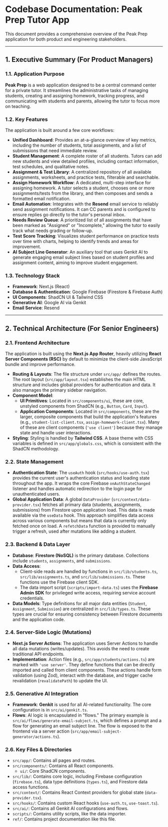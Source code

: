 # Codebase Documentation: Peak Prep Tutor App

This document provides a comprehensive overview of the Peak Prep application for both product and engineering stakeholders.

---

## 1. Executive Summary (For Product Managers)

### 1.1. Application Purpose

**Peak Prep** is a web application designed to be a central command center for a private tutor. It streamlines the administrative tasks of managing students, creating and assigning homework, tracking progress, and communicating with students and parents, allowing the tutor to focus more on teaching.

### 1.2. Key Features

The application is built around a few core workflows:

*   **Unified Dashboard**: Provides an at-a-glance overview of key metrics, including the number of students, total assignments, and a list of submissions that need immediate review.
*   **Student Management**: A complete roster of all students. Tutors can add new students and view detailed profiles, including contact information, test schedules, and qualitative notes.
*   **Assignment & Test Library**: A centralized repository of all available assignments, worksheets, and practice tests, filterable and searchable.
*   **Assign Homework Workflow**: A dedicated, multi-step interface for assigning homework. A tutor selects a student, chooses one or more assignments/tests from the library, and then composes and sends a formatted email notification.
*   **Email Automation**: Integrates with the **Resend** email service to reliably send assignment notifications. It can CC parents and is configured to ensure replies go directly to the tutor's personal inbox.
*   **Needs Review Queue**: A prioritized list of all assignments that have been marked as "Assigned" or "Incomplete," allowing the tutor to easily track what needs grading or follow-up.
*   **Test Score Tracking**: Visualizes student performance on practice tests over time with charts, helping to identify trends and areas for improvement.
*   **AI Subject Line Generator**: An auxiliary tool that uses Genkit AI to generate engaging email subject lines based on student profiles and assignment content, aiming to improve student engagement.

### 1.3. Technology Stack

*   **Framework**: Next.js (React)
*   **Database & Authentication**: Google Firebase (Firestore & Firebase Auth)
*   **UI Components**: ShadCN UI & Tailwind CSS
*   **Generative AI**: Google AI via Genkit
*   **Email Service**: Resend

---

## 2. Technical Architecture (For Senior Engineers)

### 2.1. Frontend Architecture

The application is built using the **Next.js App Router**, heavily utilizing **React Server Components (RSC)** by default to minimize the client-side JavaScript bundle and improve performance.

*   **Routing & Layouts**: The file structure under `src/app/` defines the routes. The root layout (`src/app/layout.tsx`) establishes the main HTML structure and includes global providers for authentication and data. It also manages the primary sidebar navigation.
*   **Component Model**:
    *   **UI Primitives**: Located in `src/components/ui`, these are core, unstyled components from ShadCN (e.g., `Button`, `Card`, `Input`).
    *   **Application Components**: Located in `src/components`, these are the larger, composite components that build the application's features (e.g., `student-list-client.tsx`, `assign-homework-client.tsx`). Many of these are client components (`'use client'`) because they manage state and handle user interactions.
*   **Styling**: Styling is handled by **Tailwind CSS**. A base theme with CSS variables is defined in `src/app/globals.css`, which is consistent with the ShadCN methodology.

### 2.2. State Management

*   **Authentication State**: The `useAuth` hook (`src/hooks/use-auth.tsx`) provides the current user's authentication status and loading state throughout the app. It wraps the core Firebase `onAuthStateChanged` listener and handles automatic redirection to the login page for unauthenticated users.
*   **Global Application Data**: A global `DataProvider` (`src/context/data-provider.tsx`) fetches all primary data (students, assignments, submissions) from Firestore upon application load. This data is made available via the `useData` hook. This approach simplifies data access across various components but means that data is currently only fetched once on load. A `refetchData` function is provided to manually trigger a refresh, used after mutations like adding a student.

### 2.3. Backend & Data Layer

*   **Database**: **Firestore (NoSQL)** is the primary database. Collections include `students`, `assignments`, and `submissions`.
*   **Data Access**:
    *   Client-side reads are handled by functions in `src/lib/students.ts`, `src/lib/assignments.ts`, and `src/lib/submissions.ts`. These functions use the Firebase client SDK.
    *   The data import script (`scripts/import-data.ts`) uses the **Firebase Admin SDK** for privileged write access, requiring service account credentials.
*   **Data Models**: Type definitions for all major data entities (`Student`, `Assignment`, `Submission`) are centralized in `src/lib/types.ts`. These types are crucial for ensuring consistency between Firestore documents and the application code.

### 2.4. Server-Side Logic (Mutations)

*   **Next.js Server Actions**: The application uses Server Actions to handle all data mutations (writes/updates). This avoids the need to create traditional API endpoints.
*   **Implementation**: Action files (e.g., `src/app/students/actions.ts`) are marked with `'use server'`. They define functions that can be directly imported and called from client components. These actions handle form validation (using Zod), interact with the database, and trigger cache revalidation (`revalidatePath`) to update the UI.

### 2.5. Generative AI Integration

*   **Framework**: **Genkit** is used for all AI-related functionality. The core configuration is in `src/ai/genkit.ts`.
*   **Flows**: AI logic is encapsulated in "flows." The primary example is `src/ai/flows/generate-email-subject.ts`, which defines a prompt and a flow for generating an email subject line. The flow is exposed to the frontend via a server action (`src/app/email-subject-generator/actions.ts`).

### 2.6. Key Files & Directories

*   `src/app/`: Contains all pages and routes.
*   `src/components/`: Contains all React components.
    *   `ui/`: Core ShadCN components.
*   `src/lib/`: Contains core logic, including Firebase configuration (`firebase.ts`), data type definitions (`types.ts`), and Firestore data access functions.
*   `src/context/`: Contains React Context providers for global state (`data-provider.tsx`).
*   `src/hooks/`: Contains custom React hooks (`use-auth.ts`, `use-toast.ts`).
*   `src/ai/`: Contains all Genkit AI configurations and flows.
*   `scripts/`: Contains utility scripts, like the data importer.
*   `ref/`: Contains project documentation like this file.
